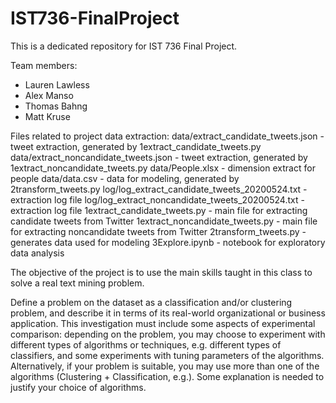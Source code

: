 # IST736-FinalProject

This is a dedicated repository for IST 736 Final Project.

Team members:
  - Lauren Lawless
  - Alex Manso
  - Thomas Bahng
  - Matt Kruse

Files related to project data extraction:
  data/extract_candidate_tweets.json - tweet extraction, generated by 1extract_candidate_tweets.py
  data/extract_noncandidate_tweets.json - tweet extraction, generated by 1extract_noncandidate_tweets.py
  data/People.xlsx - dimension extract for people
  data/data.csv - data for modeling, generated by 2transform_tweets.py
  log/log_extract_candidate_tweets_20200524.txt - extraction log file
  log/log_extract_noncandidate_tweets_20200524.txt - extraction log file
  1extract_candidate_tweets.py - main file for extracting candidate tweets from Twitter
  1extract_noncandidate_tweets.py - main file for extracting noncandidate tweets from Twitter
  2transform_tweets.py - generates data used for modeling
  3Explore.ipynb - notebook for exploratory data analysis
  
  
  
The objective of the project is to use the main skills taught in this class to solve a real text mining problem.

Define a problem on the dataset as a classification and/or clustering problem, and describe it in 
terms of its real-world organizational or business application. This investigation must include some 
aspects of experimental comparison: depending on the problem, you may choose to experiment with 
different types of algorithms or techniques, e.g. different types of classifiers, and some experiments with tuning
parameters of the algorithms. Alternatively, if your problem is suitable, you may use more than one of 
the algorithms (Clustering + Classification, e.g.). Some explanation is needed to justify your choice of algorithms.
